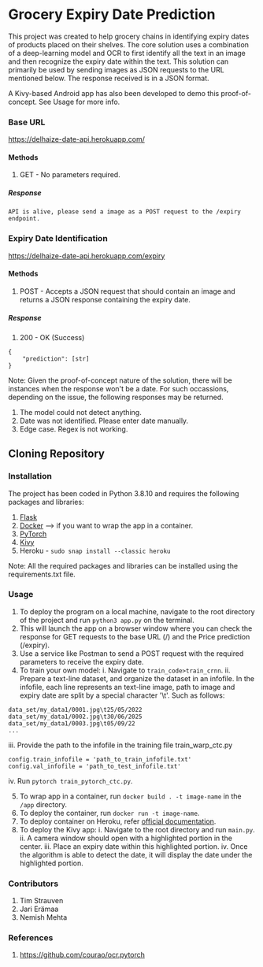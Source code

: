 # Grocery Expiry Date Prediction

This project was created to help grocery chains in identifying expiry dates of products placed on their shelves. The core solution uses a combination of a deep-learning model and OCR to first identify all the text in an image and then recognize the expiry date within the text. This solution can primarily be used by sending images as JSON requests to the URL mentioned below. The response received is in a JSON format.

A Kivy-based Android app has also been developed to demo this proof-of-concept. See Usage for more info.

### Base URL
https://delhaize-date-api.herokuapp.com/

#### Methods
1. GET - No parameters required.

##### Response
```
API is alive, please send a image as a POST request to the /expiry endpoint.
```

### Expiry Date Identification
https://delhaize-date-api.herokuapp.com/expiry

#### Methods
1. POST - Accepts a JSON request that should contain an image and returns a JSON response containing the expiry date.

##### Response
1. 200 - OK (Success)

```
{
    "prediction": [str]
}
```

Note: Given the proof-of-concept nature of the solution, there will be instances when the response won't be a date. For such occassions, depending on the issue, the following responses may be returned.

1. The model could not detect anything.
2. Date was not identified. Please enter date manually.
3. Edge case. Regex is not working.

## Cloning Repository 

### Installation
The project has been coded in Python 3.8.10 and requires the following packages and libraries:

1. [Flask](https://flask.palletsprojects.com/en/2.0.x/installation/#install-flask)
2. [Docker](https://docs.docker.com/engine/install/ubuntu/) --> if you want to wrap the app in a container.
3. [PyTorch](https://pytorch.org/get-started/locally/)
4. [Kivy](https://kivy.org/doc/stable/installation/installation-linux.html)
5. Heroku - `sudo snap install --classic heroku`

Note: All the required packages and libraries can be installed using the requirements.txt file.

### Usage
1. To deploy the program on a local machine, navigate to the root directory of the project and run `python3 app.py` on the terminal.
2. This will launch the app on a browser window where you can check the response for GET requests to the base URL (/) and the Price prediction (/expiry).
3. Use a service like Postman to send a POST request with the required parameters to receive the expiry date.
4. To train your own model:
i. Navigate to `train_code>train_crnn`.
ii. Prepare a text-line dataset, and organize the dataset in an infofile. In the infofile, each line represents an text-line image, path to image and expiry date are split by a special character '\t'. Such as follows:

```
data_set/my_data1/0001.jpg\t25/05/2022
data_set/my_data1/0002.jpg\t30/06/2025
data_set/my_data1/0003.jpg\t05/09/22
...
```

iii. Provide the path to the infofile in the training file train_warp_ctc.py

```
config.train_infofile = 'path_to_train_infofile.txt'
config.val_infofile = 'path_to_test_infofile.txt'
```

iv. Run `pytorch train_pytorch_ctc.py`.

5. To wrap app in a container, run `docker build . -t image-name` in the `/app` directory.
6. To deploy the container, run `docker run -t image-name`.
7. To deploy container on Heroku, refer [official documentation](https://devcenter.heroku.com/articles/container-registry-and-runtime).
8. To deploy the Kivy app:
i. Navigate to the root directory and run `main.py`.
ii. A camera window should open with a highlighted portion in the center.
iii. Place an expiry date within this highlighted portion.
iv. Once the algorithm is able to detect the date, it will display the date under the highlighted portion.

### Contributors
1. Tim Strauven
2. Jari Erämaa
3. Nemish Mehta

### References
1. https://github.com/courao/ocr.pytorch



  